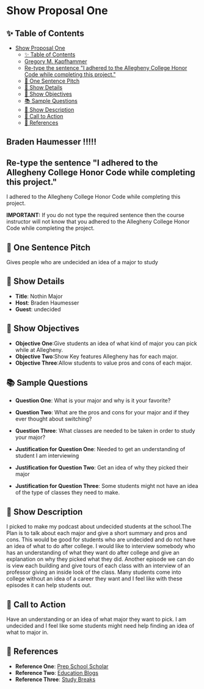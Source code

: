 # Show Proposal One

## ✨ Table of Contents

<!---toc start-->

* [Show Proposal One](#show-proposal-one)
  * [✨ Table of Contents](#-table-of-contents)
  * [Gregory M. Kapfhammer](#gregory-m-kapfhammer)
  * [Re-type the sentence "I adhered to the Allegheny College Honor Code while completing this project."](#re-type-the-sentence-i-adhered-to-the-allegheny-college-honor-code-while-completing-this-project)
  * [🏁 One Sentence Pitch](#-one-sentence-pitch)
  * [🔬 Show Details](#-show-details)
  * [📝 Show Objectives](#-show-objectives)
  * [📚 Sample Questions](#-sample-questions)
  * [🎉 Show Description](#-show-description)
  * [📢 Call to Action](#-call-to-action)
  * [🦜 References](#-references)

<!---toc end-->

## Braden Haumesser !!!!!

## Re-type the sentence "I adhered to the Allegheny College Honor Code while completing this project."

I adhered to the Allegheny College Honor Code while completing this project.

**IMPORTANT:** If you do not type the required sentence then the course
instructor will not know that you adhered to the Allegheny College Honor Code
while completing the project.

## 🏁 One Sentence Pitch

Gives people who are undecided an idea of a major to study

## 🔬 Show Details

- **Title**: Nothin Major
- **Host**: Braden Haumesser
- **Guest**: undecided

## 📝 Show Objectives

- **Objective One**:Give students an idea of what kind of major you can pick while at Allegheny.
- **Objective Two**:Show Key features Allegheny has for each major.
- **Objective Three**:Allow students to value pros and cons of each major.

## 📚 Sample Questions

- **Question One**: What is your major and why is it your favorite?
- **Question Two**: What are the pros and cons for your major and if they ever thought about switching?
- **Question Three**: What classes are needed to be taken in order to study your major?

- **Justification for Question One**: Needed to get an understanding of student I am interviewing
- **Justification for Question Two**: Get an idea of why they picked their major
- **Justification for Question Three**: Some students might not have an idea of the type of classes they need to make.

## 🎉 Show Description

I picked to make my podcast about undecided students at the school.The Plan is to talk about each major and give a short summary and pros and cons. This would be good for students who are undecided and do not have an idea of what to do after college. I would like to interview somebody who has an understanding of what they want do after college and give an explanation on why they picked what they did. Another episode we can do is view each building and give tours of each class with an interview of an professor giving an inside look of the class. Many students come into college without an idea of a career they want and I feel like with these episodes it can help students out.

## 📢 Call to Action

Have an understanding or an idea of what major they want to pick. I am undecided and I feel like some students might need help finding an idea of what to major in.

## 🦜 References

- **Reference One**: [Prep School Scholar](https://blog.prepscholar.com/undeclared-major-college-application)
- **Reference Two**: [Education Blogs](https://www.usnews.com/education/blogs/college-admissions-playbook/articles/pros-cons-of-applying-to-college-as-an-undecided-major)
- **Reference Three**: [Study Breaks](https://studybreaks.com/college/undecided-how-to-pick-college-major/)
